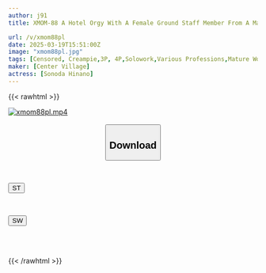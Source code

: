 ```yaml
---
author: j91
title: XMOM-88 A Hotel Orgy With A Female Ground Staff Member From A Major Airline Hinano Sonoda

url: /v/xmom88pl
date: 2025-03-19T15:51:00Z
image: "xmom88pl.jpg"
tags: [Censored, Creampie,3P, 4P,Solowork,Various Professions,Mature Woman	]
maker: [Center Village]
actress: [Sonoda Hinano]
---
```



{{< rawhtml >}}

<div class="video" data-videoid="galrjkK8WaSqDvo">
    <a href="javascript:;">
        <img src="/v/xmom88pl/xmom88pl.jpg" width="WIDTH" height="HEIGHT" alt="xmom88pl.mp4" loading="lazy">
    </a>
</div>

<script type="text/javascript" src="https://j91.asia/asset/on-demand-st.js"></script>

<br>
  <link rel="stylesheet" href="https://j91.asia/asset/bs5.css">
  
  <center>
  <button class="btn btn-primary" type="button" data-bs-toggle="collapse" data-bs-target=".multi-collapse" aria-expanded="false" aria-controls="multiCollapseExample1 multiCollapseExample2"><h2>Download</h2></button></center>
</p>
<div class="row">
  <div class="col">
    <div class="collapse multi-collapse" id="multiCollapseExample1">
      <div class="card card-body">
	      	      <br>
<div class="buttons">  
<p><a href="/v/xmom88pl/st.html" target="_blank"><button class="btn-hover color-3"><i class="fa fa-download"></i> ST</button></a></p></div>
    </div>
  </div>
</div>
  <div class="col">
    <div class="collapse multi-collapse" id="multiCollapseExample2">
      <div class="card card-body">
	      <br>
<div class="buttons">
<p><a href="/v/xmom88pl/sw.html" target="_blank"><button class="btn-hover color-2"><i class="fa fa-download"></i> SW</button></a></p></div>
<br><br>
      </div>
    </div>
  </div>
</div>

{{< /rawhtml >}}